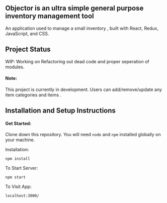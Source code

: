 ## Objector is an ultra simple general purpose inventory management tool

An application used to manage a small inventory , built with React, Redux, JavaScript, and CSS.

## Project Status
WIP: Working on Refactoring out dead code and  proper seperation of modules. 

#### Note:

This project is currently in development. Users can add/remove/update any item categories and items . 
## Installation and Setup Instructions

#### Get Started:  

Clone down this repository. You will need `node` and `npm` installed globally on your machine.  

Installation:

`npm install`  

To Start Server:

`npm start`  

To Visit App:

`localhost:3000/`  